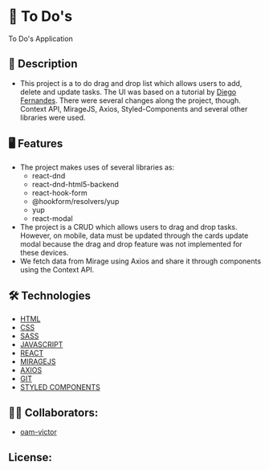 # 📖 To Do's 
To Do's Application


## 📘 Description
* This project is a to do drag and drop list which allows users to add, delete and update  tasks. The UI was based on a tutorial by [Diego Fernandes](https://www.youtube.com/watch?v=awRtgpRsdTQ&t=3650s). There were several changes along the project, though. Context API, MirageJS, Axios, Styled-Components and several other libraries were used.

## 🖥️ Features
* The project makes uses of several libraries as:
	* react-dnd
	* react-dnd-html5-backend
	* react-hook-form
	* @hookform/resolvers/yup
	* yup
	* react-modal
* The project is a CRUD which allows users to drag and drop tasks. However, on mobile, data must be updated through the cards update modal because the drag and drop feature was not implemented for these devices.
* We fetch data from Mirage using Axios and share it through components using the Context API.


## 🛠️ Technologies
* [HTML](https://www.w3schools.com/html/html_basic.asp)
* [CSS](https://developer.mozilla.org/pt-BR/docs/Web/CSS)
* [SASS](https://sass-lang.com/)
* [JAVASCRIPT](https://developer.mozilla.org/pt-BR/docs/Web/JavaScript)
* [REACT](https://pt-br.reactjs.org/)
* [MIRAGEJS](https://miragejs.com/)
* [AXIOS](https://axios-http.com/)
* [GIT](https://git-scm.com/)
* [STYLED COMPONENTS](https://styled-components.com/)

## 👨‍💻 Collaborators:
- [oam-victor](https://github.com/oam-victor)

## License:


